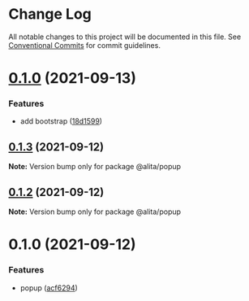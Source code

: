 # Change Log

All notable changes to this project will be documented in this file.
See [Conventional Commits](https://conventionalcommits.org) for commit guidelines.

# [0.1.0](https://github.com/alitajs/components/compare/@alita/popup@0.0.5...@alita/popup@0.1.0) (2021-09-13)


### Features

* add bootstrap ([18d1599](https://github.com/alitajs/components/commit/18d1599f104ba819d9e4aeafce08b999ee3f278b))





## [0.1.3](https://github.com/alitajs/components/compare/@alita/popup@0.1.2...@alita/popup@0.1.3) (2021-09-12)

**Note:** Version bump only for package @alita/popup





## [0.1.2](https://github.com/alitajs/components/compare/@alita/popup@0.1.0...@alita/popup@0.1.2) (2021-09-12)

**Note:** Version bump only for package @alita/popup





# 0.1.0 (2021-09-12)


### Features

* popup ([acf6294](https://github.com/alitajs/components/commit/acf6294f407f97394be35f184189474648dd1a87))
